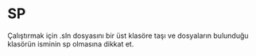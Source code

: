 # SP 
 Çalıştırmak için .sln dosyasını bir üst klasöre taşı ve dosyaların bulunduğu klasörün isminin sp olmasına dikkat et.

